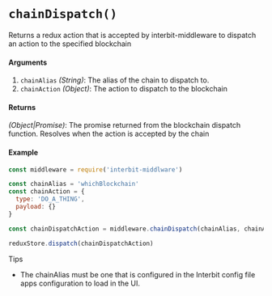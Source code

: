 # `chainDispatch()`

Returns a redux action that is accepted by interbit-middleware to dispatch an action to the specified blockchain

#### Arguments

1. `chainAlias` *(String)*: The alias of the chain to dispatch to.
1. `chainAction` *(Object)*: The action to dispatch to the blockchain

#### Returns

*(Object|Promise)*: The promise returned from the blockchain dispatch function. Resolves when the action is accepted by the chain

#### Example

```js
const middleware = require('interbit-middlware')

const chainAlias = 'whichBlockchain'
const chainAction = {
  type: 'DO_A_THING',
  payload: {}
}

const chainDispatchAction = middleware.chainDispatch(chainAlias, chainAction)

reduxStore.dispatch(chainDispatchAction)
```

Tips
 - The chainAlias must be one that is configured in the Interbit config file apps configuration to load in the UI.
